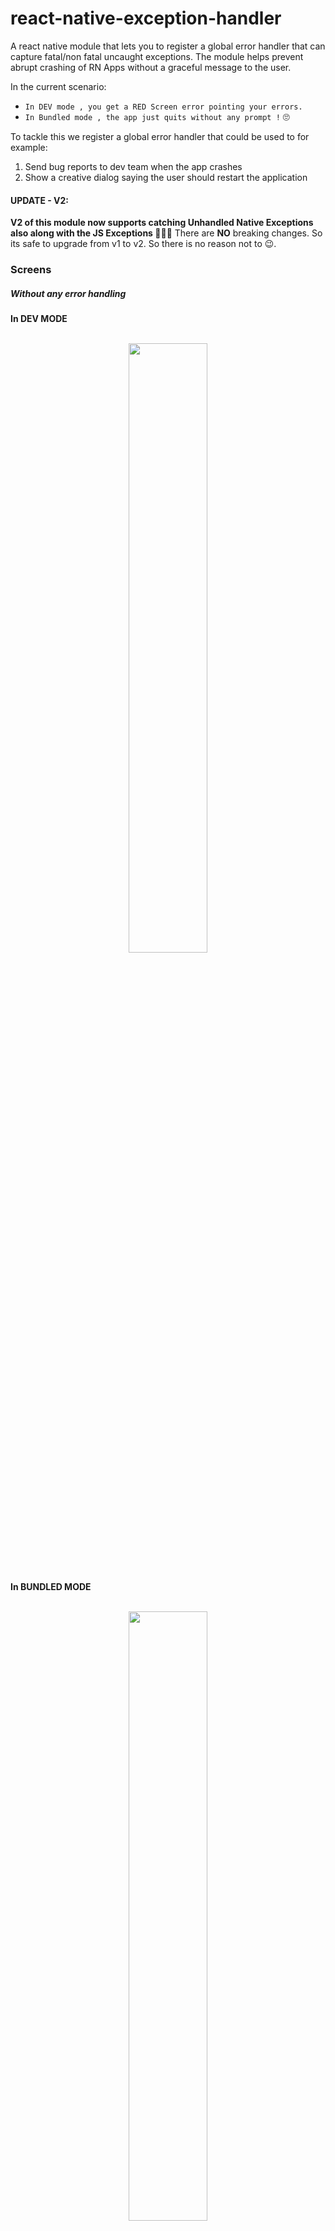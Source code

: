 
# react-native-exception-handler

A react native module that lets you to register a global error handler that can capture fatal/non fatal uncaught exceptions.
The module helps prevent abrupt crashing of RN Apps without a graceful message to the user.   

In the current scenario:
  - `In DEV mode , you get a RED Screen error pointing your errors.`
  - `In Bundled mode , the app just quits without any prompt !` 🙄

To tackle this we register a global error handler that could be used to for example:
1. Send bug reports to dev team when the app crashes
2. Show a creative dialog saying the user should restart the application

#### UPDATE - V2:

**V2 of this module now supports catching Unhandled Native Exceptions also along with the JS Exceptions ✌🏻🍻**
There are **NO** breaking changes. So its safe to upgrade from v1 to v2. So there is no reason not to 😉.

### Screens

##### Without any error handling

**In DEV MODE**

<br>

<div style="text-align:center">
  <img src="https://github.com/master-atul/react-native-exception-handler/raw/master/screens/WITHOUT_DEV.gif" style="width: 50%;display: inline;">
</div>
<br>

**In BUNDLED MODE**

<br>

<div style="text-align:center">
  <img src="https://github.com/master-atul/react-native-exception-handler/raw/master/screens/WITHOUT_PROD.gif" style="width: 50%;display: inline;">
</div>
<br>

**With react-native-exception-handler in BUNDLED MODE**

<br>

<div style="text-align:center">
  <img src="https://github.com/master-atul/react-native-exception-handler/raw/master/screens/WITH_EH.gif" style="width: 50%;display: inline;">
</div>
<br>

### Installation:

`yarn add react-native-exception-handler`

or

`npm i react-native-exception-handler --save`


### Mostly automatic installation

`react-native link react-native-exception-handler`

### Manual installation


#### iOS

1. In XCode, in the project navigator, right click `Libraries` ➜ `Add Files to [your project's name]`
2. Go to `node_modules` ➜ `react-native-exception-handler` and add `ReactNativeExceptionHandler.xcodeproj`
3. In XCode, in the project navigator, select your project. Add `libReactNativeExceptionHandler.a` to your project's `Build Phases` ➜ `Link Binary With Libraries`
4. Run your project (`Cmd+R`)<

#### Android

1. Open up `android/app/src/main/java/[...]/MainApplication.java`
  - Add `import com.masteratul.exceptionhandler.ReactNativeExceptionHandlerPackage;` to the imports at the top of the file
  - Add `new ReactNativeExceptionHandlerPackage()` to the list returned by the `getPackages()` method
2. Append the following lines to `android/settings.gradle`:
  	```
  	include ':react-native-exception-handler'
  	project(':react-native-exception-handler').projectDir = new File(rootProject.projectDir, 	'../node_modules/react-native-exception-handler/android')
  	```
3. Insert the following lines inside the dependencies block in `android/app/build.gradle`:
  	```
      compile project(':react-native-exception-handler')
  	```


### PLEASE READ BEFORE GOING TO USAGE SECTION

Lets introduce you to the type of errors in a RN app.

- Errors produced by your Javascript code (includes all your react code). We will refer to these errors as  **JS_Exceptions** going forward.

- Errors produced by Native Modules. We will refer to these as **Native_Exceptions** going forward.

Unhandled exceptions leave the app in a critical state.

In case of **JS_Exceptions** you can catch these unhandled exceptions and perform tasks like show alerts or popups, do cleanup or even hit an API to inform the dev teams before closing the app.

In case of **Native_Exceptions** it becomes much worse. While you can catch these unhandled exceptions and perform tasks like cleanup or logout or even hit an API to inform the dev teams before closing the app,
you CANNOT show a JS alert box or do any UI stuff via JS code. This has to be done via the native methods provided by this module in the repective NATIVE codebase for iOS and android. The module does provide default handlers though :P. So you will get default popups incase of errors. Obviously you can customise them. See CUSTOMIZATION section.

### Usage

To catch **JS_Exceptions**
```js
import {setJSExceptionHandler, getJSExceptionHandler} from 'react-native-exception-handler';

.
.

// registering the error handler (maybe u can do this in the index.android.js or index.ios.js)
setJSExceptionHandler((error, isFatal) => {
  // This is your custom global error handler
  // You do stuff like show an error dialog
  // or hit google analytics to track crashes
  // or hit a custom api to inform the dev team.
});

// getJSExceptionHandler gives the currently set JS exception handler
const currentHandler = getJSExceptionHandler();
```                                     

To catch **Native_Exceptions**

```js
import {setNativeExceptionHandler} from 'react-native-exception-handler';

setNativeExceptionHandler((exceptionString) => {
  // This is your custom global error handler
  // You do stuff likehit google analytics to track crashes.
  // or hit a custom api to inform the dev team.
  //NOTE: alert or showing any UI change via JS
  //WILL NOT WORK in case of NATIVE ERRORS.
});

```
It is recommended you set both the handlers.

**See the examples to know more**                   


### CUSTOMIZATION

#### Customizing **setJSExceptionHandler**.
In case of `setJSExceptionHandler` you can do everything that is possible. Hence there is not much to customize here.
```js
const errorHandler = (error, isFatal) => {
  // This is your custom global error handler
  // You do stuff like show an error dialog
  // or hit google analytics to track crashes
  // or hit a custom api to inform the dev team.
})
//Second argument is a boolean with a default value of false if unspecified.
//If set to true the handler to be called in place of RED screen
//in development mode also.
setJSExceptionHandler(errorHandler, true);
```

#### Customizing **setNativeExceptionHandler**

By default whenever a **Native_Exceptions** occurs if you have used `setNativeExceptionHandler`, **along with the callback specified** you would see a popup (this is the default native handler set by this module).

In Android and iOS you will see something like

<p align="center">
  <img src="https://github.com/master-atul/react-native-exception-handler/raw/master/screens/android_native_exception.png" width="300"/>
  <img src="https://github.com/master-atul/react-native-exception-handler/raw/master/screens/ios_native_exception.png" width="300"/>
</p>

**Modifying Android Native Exception handler UI** (NATIVE CODE HAS TO BE WRITTEN) *recommended that you do this in android studio*

- Create an Empty Activity in the `android/app/src/main/java/[...]/`. For example lets say CustomErrorDialog.java
- Customize your activity to look and behave however you need it to be.
- In the `android/app/src/main/java/[...]/MainApplication.java`

```java
import com.masteratul.exceptionhandler.ReactNativeExceptionHandlerModule;
import <yourpackage>.YourCustomActivity; //This is your CustomErrorDialog.java
...
...
...
public class MainApplication extends Application implements ReactApplication {
...
...
  @Override
  public void onCreate() {
    ....
    ....
    ....
    ReactNativeExceptionHandlerModule.replaceErrorScreenActivityClass(YourCustomActivity.class); //This will replace the native error handler popup with your own custom activity.
  }

```

**Modifying iOS Native Exception handler UI** (NATIVE CODE HAS TO BE WRITTEN) *recommended that you do this in XCode*

Unlike Android, in the case of iOS, there is no way to restart the app if it has crashed. Also, during a **Native_Exceptions** the UI becomes quite unstable since the exception occured on the main UI thread. Hence, none of the click or press handlers would work either.

Keeping in mind of these, at the most we can just show the user a dialog and inform the user to reopen the app.

If you noticed the default native exception popup does exactly that. To customize the UI for the popup.

- In XCode, open the file `AppDelegate.m`

```c

#import "AppDelegate.h"

#import <React/RCTBundleURLProvider.h>
#import <React/RCTRootView.h>

//Add the header file
#import "ReactNativeExceptionHandler.h"
...
...
@implementation AppDelegate

- (BOOL)application:(UIApplication *)application didFinishLaunchingWithOptions:(NSDictionary *)launchOptions
{
...
...

[ReactNativeExceptionHandler replaceNativeExceptionHandlerBlock:^(NSException *exception, NSString *readeableException){

    // THE CODE YOU WRITE HERE WILL REPLACE THE EXISTING NATIVE POPUP THAT COMES WITH THIS MODULE.
    //We create an alert box
    UIAlertController* alert = [UIAlertController
                                alertControllerWithTitle:@"Critical error occurred"
                                message: [NSString stringWithFormat:@"%@\n%@",
                                          @"Appologies..The app will close now \nPlease restart the app\n",
                                          readeableException]
                                preferredStyle:UIAlertControllerStyleAlert];

    // We show the alert box using the rootViewController
    [rootViewController presentViewController:alert animated:YES completion:nil];

    // THIS IS THE IMPORTANT PART
    // By default when an exception is raised we will show an alert box as per our code.
    // But since our buttons wont work because our click handlers wont work.
    // to close the app or to remove the UI lockup on exception.
    // we need to call this method
    // [ReactNativeExceptionHandler releaseExceptionHold]; // to release the lock and let the app crash.

    // Hence we set a timer of 4 secs and then call the method releaseExceptionHold to quit the app after
    // 4 secs of showing the popup
    [NSTimer scheduledTimerWithTimeInterval:4.0
                                     target:[ReactNativeExceptionHandler class]
                                   selector:@selector(releaseExceptionHold)
                                   userInfo:nil
                                    repeats:NO];

    // or  you can call
    // [ReactNativeExceptionHandler releaseExceptionHold]; when you are done to release the UI lock.
  }];

...
...
...

 return YES;
}

@end

```

What is this `[ReactNativeExceptionHandler releaseExceptionHold];`?

In case of iOS we lock the UI thread after we show our popup to prevent the app from closing.
Hence once we are done showing the popup we need to close our app after some time.
But since our buttons wont work as our click handlers wont work (explained before).
To close the app or to remove the UI lockup on exception, we need to call this method
`[ReactNativeExceptionHandler releaseExceptionHold];`

Hence we set a timer of 4 secs and then call the method releaseExceptionHold to quit the app after
4 secs of showing the popup
```c
[NSTimer scheduledTimerWithTimeInterval:4.0
                                 target:[ReactNativeExceptionHandler class]
                               selector:@selector(releaseExceptionHold)
                               userInfo:nil
                                repeats:NO];
```

### Examples

##### Restart on error example

This example shows how to use this module show a graceful bug dialog to the user on crash and restart the app when the user presses ok !

```js
import {Alert} from 'react-native';
import RNRestart from 'react-native-restart';
import {setJSExceptionHandler} from 'react-native-exception-handler';

const errorHandler = (e, isFatal) => {
  if (isFatal) {
    Alert.alert(
        'Unexpected error occurred',
        `
        Error: ${(isFatal) ? 'Fatal:' : ''} ${e.name} ${e.message}

        We will need to restart the app.
        `,
      [{
        text: 'Restart',
        onPress: () => {
          RNRestart.Restart();
        }
      }]
    );
  } else {
    console.log(e); // So that we can see it in the ADB logs in case of Android if needed
  }
};

setJSExceptionHandler(errorHandler);

setNativeExceptionHandler((errorString) => {
    //You can do something like call an api to report to dev team here
    ...
    ...
   // When you call setNativeExceptionHandler, react-native-exception-handler sets a  
   // Native Exception Handler popup which supports restart on error in case of android.
   // In case of iOS, it is not possible to restart the app programmatically, so we just show an error popup and close the app.
   // To customize the popup screen take a look at CUSTOMIZATION section.
});
```

#### Bug Capture to dev team example

This example shows how to use this module to send global errors to the dev team and show a graceful bug dialog to the user on crash !

```js
import {Alert} from 'react-native';
import {BackAndroid} from 'react-native';
import {setJSExceptionHandler} from 'react-native-exception-handler';

const reporter = (error) => {
  // Logic for reporting to devs
  // Example : Log issues to github issues using github apis.
  console.log(error); // sample
};

const errorHandler = (e, isFatal) => {
  if (isFatal) {
    reporter(e);
    Alert.alert(
        'Unexpected error occurred',
        `
        Error: ${(isFatal) ? 'Fatal:' : ''} ${e.name} ${e.message}

        We have reported this to our team ! Please close the app and start again!
        `,
      [{
        text: 'Close',
        onPress: () => {
          BackAndroid.exitApp();
        }
      }]
    );
  } else {
    console.log(e); // So that we can see it in the ADB logs in case of Android if needed
  }
};

setJSExceptionHandler(errorHandler);

setNativeExceptionHandler((errorString) => {
    //You can do something like call an api to report to dev team here
    //example
    // fetch('http://<YOUR API TO REPORT TO DEV TEAM>?error='+errorString);
    //
});

```

*More Examples can be found in the examples folder*
- Preserving old handler (thanks to zeh)

# Known issues and fixes:

### react-native-navigation (Wix)

This is specifically occuring when you use [wix library](http://wix.github.io/react-native-navigation/) for navigation along with react-native-exception-handler. Whenever an error occurs, it will recreate the application above the crash screen.


**Fix:**

 You need to set second parametera as *false* while calling _setNativeExceptionHandler_.
 The second parameter is an android specific field which stands for forceQuitOnError.
 When set to false it doesnt quit the app forcefully on error. In short :

 Credit goes to **Gustavo Fão Valvassori**

```js
setNativeExceptionHandler(nativeErrorCallback, false);
```


## CONTRIBUTORS
- [Atul R](https://github.com/master-atul)
- [Zeh Fernando](https://github.com/zeh)
- [Fred Chasen](https://github.com/fchasen)
- [Christoph Jerolimov](https://github.com/jerolimov)
- [Peter Chow](https://github.com/peteroid)
- [Gustavo Fão Valvassori](https://github.com/faogustavo)
- [Alessandro Agosto](https://github.com/lexor90)

## TESTING NATIVE EXCEPTIONS/ERRORS

To make sure this module works. You can generate a native exception using the module `rn-test-exception-handler`.
[https://github.com/master-atul/rn-test-exception-handler](https://github.com/master-atul/rn-test-exception-handler)

`rn-test-exception-handler` module does only one thing. It raises a **Native_Exceptions**.
This will help you to verify your customizations or functionality of this module.


Peace ! ✌🏻🍻
